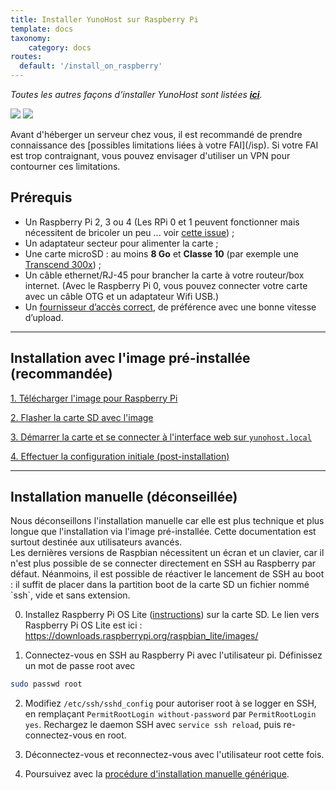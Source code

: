 ```yaml
---
title: Installer YunoHost sur Raspberry Pi
template: docs
taxonomy:
    category: docs
routes:
  default: '/install_on_raspberry'
---
```


*Toutes les autres façons d’installer YunoHost sont listées **[ici](/install)**.*

![](image://raspberrypi.jpg?resize=300)
![](image://micro-sd-card.jpg)

<div class="alert alert-info" markdown="1">
Avant d'héberger un serveur chez vous, il est recommandé de prendre connaissance des [possibles limitations liées à votre FAI](/isp). Si votre FAI est trop contraignant, vous pouvez envisager d'utiliser un VPN pour contourner ces limitations.
</div>

## Prérequis

- Un Raspberry Pi 2, 3 ou 4 (Les RPi 0 et 1 peuvent fonctionner mais nécessitent de bricoler un peu ... voir [cette issue](https://github.com/YunoHost/issues/issues/1423)) ;
- Un adaptateur secteur pour alimenter la carte ;
- Une carte microSD : au moins **8 Go** et **Classe 10** (par exemple une [Transcend 300x](http://www.amazon.fr/Transcend-microSDHC-adaptateur-TS32GUSDU1E-Emballage/dp/B00CES44EO)) ;
- Un câble ethernet/RJ-45 pour brancher la carte à votre routeur/box internet. (Avec le Raspberry Pi 0, vous pouvez connecter votre carte avec un câble OTG et un adaptateur Wifi USB.)
- Un [fournisseur d’accès correct](/isp), de préférence avec une bonne vitesse d’upload.

---

## Installation avec l'image pré-installée (recommandée)

<a class="btn btn-lg btn-default" href="/images">1. Télécharger l'image pour Raspberry Pi</a>

<a class="btn btn-lg btn-default" href="/burn_or_copy_iso">2. Flasher la carte SD avec l'image</a>

<a class="btn btn-lg btn-default" href="/plug_and_boot">3. Démarrer la carte et se connecter à l'interface web sur `yunohost.local`</a>

<a class="btn btn-lg btn-default" href="/postinstall">4. Effectuer la configuration initiale (post-installation)</a>

---

## Installation manuelle (déconseillée)

<div class="alert alert-warning" markdown="1">
Nous déconseillons l'installation manuelle car elle est plus technique et plus longue que l'installation via l'image pré-installée. Cette documentation est surtout destinée aux utilisateurs avancés.
</div>

<div class="alert alert-warning" markdown="1">
Les dernières versions de Raspbian nécessitent un écran et un clavier, car il n'est plus possible de se connecter directement en SSH au Raspberry par défaut. Néanmoins, il est possible de réactiver le lancement de SSH au boot : il suffit de placer dans la partition boot de la carte SD un fichier nommé `ssh`, vide et sans extension.
</div>

0. Installez Raspberry Pi OS Lite ([instructions](https://www.raspberrypi.org/downloads/raspberry-pi-os/)) sur la carte SD. 
Le lien vers Raspberry Pi OS Lite est ici : https://downloads.raspberrypi.org/raspbian_lite/images/

1. Connectez-vous en SSH au Raspberry Pi avec l'utilisateur pi. Définissez un mot de passe root avec 
```bash
sudo passwd root
```

2. Modifiez `/etc/ssh/sshd_config` pour autoriser root à se logger en SSH, en remplaçant `PermitRootLogin without-password` par `PermitRootLogin yes`. Rechargez le daemon SSH avec `service ssh reload`, puis re-connectez-vous en root.

3. Déconnectez-vous et reconnectez-vous avec l'utilisateur root cette fois.

4. Poursuivez avec la <a href="/install_manually">procédure d'installation manuelle générique</a>.

